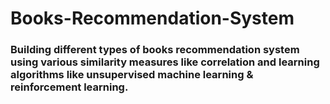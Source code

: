 # Books-Recommendation-System
### Building different types of books recommendation system using various similarity measures like correlation and learning algorithms like unsupervised machine learning &amp; reinforcement learning.
